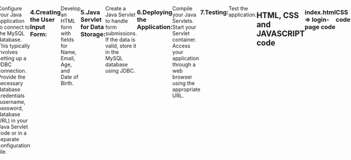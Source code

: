 ## To set up and run the web application, follow these steps:

### 1.Setting Up the Environment:
Install MySQL server.
Set up a MySQL database and create a table to store user data.
Install apache-tomcat-8.5.99.

### 2.Project Structure:
Create a Dynamic web project, including files HTML, Java class and necessary files.

### 3.Database Configuration:
Configure your Java application to connect to the MySQL database. This typically involves setting up a JDBC connection.
Provide the necessary database credentials (username, password, database URL) in your Java Servlet code or in a separate configuration file.

### 4.Creating the User Input Form:
Develop an HTML form with fields for Name, Email, Age, and Date of Birth.

### 5.Java Servlet for Data Storage:
Create a Java Servlet to handle form submissions.
If the data is valid, store it in the MySQL database using JDBC.

### 6.Deploying the Application:
Compile your Java Servlets.
Start your Servlet container.
Access your application through a web browser using the appropriate URL.

### 7.Testing:
Test the application.


## HTML, CSS and JAVASCRIPT code 


### index.html => login-page code

    <title>User Form</title>
   ### CSS code: 
    <style>
        body {
            font-family: Arial, sans-serif;
            background-color: #f4f4f4;
            margin: 0;
            padding: 0;
        }

        .container {
            max-width: 500px;
            margin: 100px auto;
            padding: 20px;
            background-color: #fff;
            border-radius: 8px;
            box-shadow: 0 0 10px rgba(0, 0, 0, 0.1);
        }

        .form-group {
            margin-bottom: 20px;
        }

        label {
            display: block;
            font-weight: bold;
            margin-bottom: 5px;
        }
        

        input[type="text"],
        input[type="email"],
        input[type="number"],
        input[type="date"] {
            width: calc(100% - 12px);
            padding: 10px;
            border: 1px solid #ccc;
            border-radius: 5px;
        }

        button[type="submit"] {
            background-color: #4caf50;
            color: #fff;
            border: none;
            padding: 10px 20px;
            border-radius: 5px;
            cursor: pointer;
            font-size: 16px;
        }
        #displayButton{
        background-color: #45a049;
         color: #fff;
            border: none;
            padding: 10px 20px;
            border-radius: 5px;
            cursor: pointer;
            font-size: 16px;
        }
        

        button[type="submit"]:hover {
            background-color: #45a049;
        }
         button[type="displayButton"]:hover {
            background-color: #45a049;
        }

        .error-message {
            color: red;
            margin-top: 5px;
        }
    </style>

### HTML code: 
</head>
<body>
    <div class="container">
        <form id="userForm" action="submit" method="post">
            
           <div class="form-group">
                <label for="name">Name:</label>
                <input type="text" id="name" name="name" required>
            </div>
            
            <div class="form-group">
                <label for="email">Email:</label>
                <input type="email" id="email" name="email" required>
            </div>
            
            <div class="form-group">
                <label for="age">Age:</label>
                <input type="number" id="age" name="age" required>
                <span class="error-message" id="ageError"></span>
            </div>
            
            <div class="form-group">
                <label for="dob">Date of Birth:</label>
                <input type="date" id="dob" name="dob" required>
            </div>
            
            <button type="submit">Submit</button>
      <button id="displayButton">Display User Data</button>
        </form>
        
    </div>

### JavaScript => Validation Code:
    <script>
        document.getElementById("userForm").addEventListener("submit", function(event) {
            const age = document.getElementById("age").value;
            if (isNaN(age) || age < 0) {
                document.getElementById("ageError").textContent = "Age must be a positive integer.";
                event.preventDefault();
            } else {
                document.getElementById("ageError").textContent = "";
            }
        });

        document.getElementById("displayButton").addEventListener("click", function() {
            window.location.href = "display";
        });
    </script>
</body>
</html>


### display.html

<!DOCTYPE html>
<html lang="en" xmlns:th="http://www.thymeleaf.org">
<head>
    <meta charset="UTF-8">
    <meta name="viewport" content="width=device-width, initial-scale=1.0">
    <title>User Data</title>

  <style>
        body {
            display: flex;
            align-items: start;
            justify-content: center;
            height: 97.5vh;
        }

        .table-info h2 {
            color: blueviolet;
            text-align: center;
        }

        .table-info table, tr, td, th {
            border: 1px solid blueviolet;
            border-collapse: collapse;
            padding: 20px;
        }
        
    </style>

</head>
<body>
    <h2>Users</h2><br>
    <table border="1">
        <thead>
            <tr>
                <th > ID </th>
                <th > Name </th>
                <th >Email</th>
                <th >Age</th>
                <th >Date</th>
            </tr>
        </thead>
        <tbody>
            <tr th:each="user : ${userDetails}">
                <td th:text="${user.id}"></td>
                <td th:text="${user.name}"></td>
                <td th:text="${user.email}"></td>
                <td th:text="${user.age}"></td>
                <td th:text="${user.dob}"></td>
            </tr>
        </tbody>
    </table>
</body>
</html>

# Java(JDBC & JEE) code:
## This code is for connecting database to server.

### RegisterSeevlet.java
package com.sevlet.register;

import java.io.IOException;
import java.io.PrintWriter;
import java.sql.Connection;
import java.sql.DriverManager;
import java.sql.PreparedStatement;
import java.sql.SQLException;

import javax.servlet.ServletException;
import javax.servlet.annotation.WebServlet;
import javax.servlet.http.HttpServlet;
import javax.servlet.http.HttpServletRequest;
import javax.servlet.http.HttpServletResponse;

@WebServlet("/submit")
public class RegisterServlet extends HttpServlet {

    protected void doGet(HttpServletRequest req, HttpServletResponse res) throws ServletException, IOException {
        req.getRequestDispatcher("/index.html").forward(req, res);
        res.sendRedirect("display");

    }

    protected void doPost(HttpServletRequest req, HttpServletResponse res) throws ServletException, IOException {
        res.setContentType("text/html");
        PrintWriter out = res.getWriter();

        String name = req.getParameter("name");
        String email = req.getParameter("email");
        int age = Integer.parseInt(req.getParameter("age"));
        String dob = req.getParameter("dob");

        Connection con = null;
        PreparedStatement pstmt = null;
        try {
            Class.forName("com.mysql.cj.jdbc.Driver");
            con = DriverManager.getConnection("jdbc:mysql://127.0.0.1:3306/userregister", "root", "Naziya@123");
            String query = "INSERT INTO USER_DATA (name, email, age, dob) VALUES (?, ?, ?, ?)";
            pstmt = con.prepareStatement(query);

            pstmt.setString(1, name);
            pstmt.setString(2, email);
            pstmt.setInt(3, age);
            pstmt.setString(4, dob);

            int count = pstmt.executeUpdate();
            if (count > 0) {
                out.println("<h3>Record Stored into Database</h3>");
            } else {
                out.println("<h3>Failed to store record into Database</h3>");
            }
        } catch (ClassNotFoundException | SQLException e) {
            e.printStackTrace();
            out.println("<h3>Error: " + e.getMessage() + "</h3>");
        } finally {
            try {
                if (pstmt != null) {
                    pstmt.close();
                }
                if (con != null) {
                    con.close();
                }
            } catch (SQLException e) {
                e.printStackTrace();
            }
        }

        out.close();
    }
}

### DisplayDataServlet.java

package com.sevlet.register;

import java.io.IOException;
import java.io.PrintWriter;
import java.sql.Connection;
import java.sql.DriverManager;
import java.sql.PreparedStatement;
import java.sql.ResultSet;
import java.sql.SQLException;

import javax.servlet.ServletException;
import javax.servlet.annotation.WebServlet;
import javax.servlet.http.HttpServlet;
import javax.servlet.http.HttpServletRequest;
import javax.servlet.http.HttpServletResponse;

@WebServlet("/display")
public class DisplayDataServlet extends HttpServlet {

    protected void doGet(HttpServletRequest req, HttpServletResponse res) throws ServletException, IOException {
        res.setContentType("text/html");
        PrintWriter out = res.getWriter();

        out.println("<!DOCTYPE html>");
        out.println("<html>");
        out.println("<head>");
        out.println("<meta charset=\"UTF-8\">");
        out.println("<title>User Data</title>");
        out.println("</head>");
        out.println("<body>");

        out.println("<h2>User Data</h2>");
        out.println("<table border=\"1\">");
        out.println("<tr>");
        out.println("<th>Name</th>");
        out.println("<th>Email</th>");
        out.println("<th>Age</th>");
        out.println("<th>Date of Birth</th>");
        out.println("</tr>");

        try {
            Class.forName("com.mysql.cj.jdbc.Driver");
            Connection con = DriverManager.getConnection("jdbc:mysql://127.0.0.1:3306/userregister", "root", "Naziya@123");
            PreparedStatement pstmt = con.prepareStatement("SELECT * FROM USER_DATA");
            ResultSet rs = pstmt.executeQuery();

            while (rs.next()) {
                String name = rs.getString("name");
                String email = rs.getString("email");
                int age = rs.getInt("age");
                String dob = rs.getString("dob");

                out.println("<tr>");
                out.println("<td>" + name + "</td>");
                out.println("<td>" + email + "</td>");
                out.println("<td>" + age + "</td>");
                out.println("<td>" + dob + "</td>");
                out.println("</tr>");
            }

            pstmt.close();
            con.close();
        } catch (ClassNotFoundException | SQLException e) {
            e.printStackTrace();
            out.println("<tr><td colspan=\"4\">Error: " + e.getMessage() + "</td></tr>");
        }

        out.println("</table>");
        out.println("</body>");
        out.println("</html>");
        out.close();
    }
}


